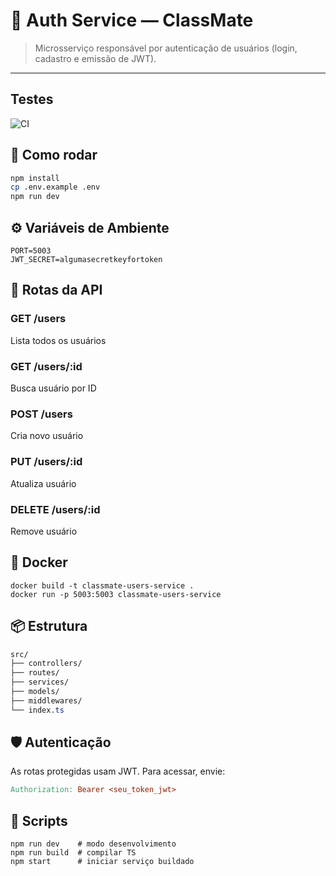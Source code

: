 # 🔐 Auth Service — ClassMate

> Microsserviço responsável por autenticação de usuários (login, cadastro e emissão de JWT).

---

## Testes

![CI](https://github.com/supiacenti/classmate-users-service/actions/workflows/ci.yml/badge.svg)

## 🚀 Como rodar

```bash
npm install
cp .env.example .env
npm run dev
```

## ⚙️ Variáveis de Ambiente

```
PORT=5003
JWT_SECRET=algumasecretkeyfortoken
```

## 🧪 Rotas da API

### GET /users
Lista todos os usuários

### GET /users/:id
Busca usuário por ID

### POST /users
Cria novo usuário

### PUT /users/:id
Atualiza usuário

### DELETE /users/:id
Remove usuário

## 🐳 Docker

```
docker build -t classmate-users-service .
docker run -p 5003:5003 classmate-users-service
```

## 📦 Estrutura

``` css
src/
├── controllers/
├── routes/
├── services/
├── models/
├── middlewares/
└── index.ts
```

## 🛡️ Autenticação

As rotas protegidas usam JWT. Para acessar, envie:

``` makefile
Authorization: Bearer <seu_token_jwt>
```

## 🧰 Scripts

```
npm run dev    # modo desenvolvimento
npm run build  # compilar TS
npm start      # iniciar serviço buildado
```